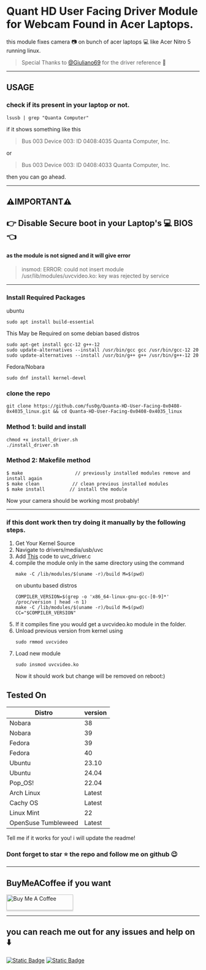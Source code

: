 # Quant HD User Facing Driver Module for Webcam Found in Acer Laptops.

this module fixes camera 📷 on bunch of acer laptops 💻 like Acer Nitro 5 running linux.

> Special Thanks to [@Giuliano69](https://github.com/Giuliano69) for the driver reference 🥰
***
## USAGE

### check if its present in your laptop or not.
```
lsusb | grep "Quanta Computer"
```
if it shows something like this
>Bus 003 Device 003: ID 0408:4035 Quanta Computer, Inc.

or

>Bus 003 Device 003: ID 0408:4033 Quanta Computer, Inc.

then you can go ahead.

***
## ⚠️IMPORTANT⚠️
## 👉 Disable Secure boot in your Laptop's 💻 BIOS 👈
#### as the module is not signed and it will give error
>insmod: ERROR: could not insert module /usr/lib/modules/uvcvideo.ko: key was rejected by service
***
### Install Required Packages

ubuntu
```
sudo apt install build-essential
```
This May be Required on some debian based distros
```
sudo apt-get install gcc-12 g++-12
sudo update-alternatives --install /usr/bin/gcc gcc /usr/bin/gcc-12 20
sudo update-alternatives --install /usr/bin/g++ g++ /usr/bin/g++-12 20
```
Fedora/Nobara
```
sudo dnf install kernel-devel
```
### clone the repo
```
git clone https://github.com/fus0g/Quanta-HD-User-Facing-0x0408-0x4035_linux.git && cd Quanta-HD-User-Facing-0x0408-0x4035_linux
```
### Method 1: build and install
```
chmod +x install_driver.sh
./install_driver.sh
```
### Method 2: Makefile method
```
$ make                   // previously installed modules remove and install again
$ make clean            // clean previous installed modules
$ make install         // install the module
```

Now your camera should be working most probably!
***
### if this dont work then try doing it manually by the following steps.
1. Get Your Kernel Source
2. Navigate to drivers/media/usb/uvc
3. Add [This](https://github.com/fus0g/Quanta-HD-User-Facing-0x0408-0x4035_linux/commit/a6d73da23375a367787d748454443513455cd6aa) code to uvc_driver.c
4. compile the module only in the same directory using the command
   ```
   make -C /lib/modules/$(uname -r)/build M=$(pwd)
   ```
   on ubuntu based distros
   ```
   COMPILER_VERSION=$(grep -o 'x86_64-linux-gnu-gcc-[0-9]*' /proc/version | head -n 1)
   make -C /lib/modules/$(uname -r)/build M=$(pwd) CC="$COMPILER_VERSION"
   ```
5. If it compiles fine you would get a uvcvideo.ko module in the folder.
6. Unload previous version from kernel using
   ```
   sudo rmmod uvcvideo
   ```
7. Load new module
   ```
   sudo insmod uvcvideo.ko
   ```
   Now it should work but change will be removed on reboot:)
## Tested On
| Distro | version |
| ------------- | ------------- |
| Nobara  | 38  |
| Nobara  | 39  |
| Fedora  |  39  |
| Fedora  |  40  |
| Ubuntu  |  23.10  |
| Ubuntu  |  24.04  |
| Pop_OS!  |  22.04  |
| Arch Linux  |  Latest  |
| Cachy OS  |  Latest  |
| Linux Mint  |  22  |
| OpenSuse Tumbleweed  |  Latest  |

Tell me if it works for you! i will update the readme!

### Dont forget to star ⭐ the repo and follow me on github 😉
***
## BuyMeACoffee if you want
<a href="https://www.buymeacoffee.com/PrabhatProxy" target="_blank"><img src="https://www.buymeacoffee.com/assets/img/custom_images/orange_img.png" alt="Buy Me A Coffee" style="height: 41px !important;width: 174px !important;box-shadow: 0px 3px 2px 0px rgba(190, 190, 190, 0.5) !important;-webkit-box-shadow: 0px 3px 2px 0px rgba(190, 190, 190, 0.5) !important;" ></a>
***
## you can reach me out for any issues and help on ⬇️
   [![Static Badge](https://img.shields.io/badge/Discord-%235865F2?style=for-the-badge&logo=Discord&logoColor=white&link=https%3A%2F%2Fdiscord.com%2Finvite%2F5Rpa6RT4)](https://discord.com/invite/5Rpa6RT4)
   [![Static Badge](https://img.shields.io/badge/Telegram-%230088CC?style=for-the-badge&logo=Telegram&logoColor=white)](https://t.me/fus0g)
